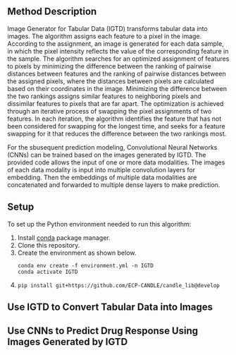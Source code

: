 ## Method Description

Image Generator for Tabular Data (IGTD) transforms tabular data into images. The algorithm assigns each feature to a pixel in the image. According to the assignment, an image is generated for each data sample, in which the pixel intensity reflects the value of the corresponding feature in the sample. The algorithm searches for an optimized assignment of features to pixels by minimizing the difference between the ranking of pairwise distances between features and the ranking of pairwise distances between the assigned pixels, where the distances between pixels are calculated based on their coordinates in the image. Minimizing the difference between the two rankings assigns similar features to neighboring pixels and dissimilar features to pixels that are far apart. The optimization is achieved through an iterative process of swapping the pixel assignments of two features. In each iteration, the algorithm identifies the feature that has not been considered for swapping for the longest time, and seeks for a feature swapping for it that reduces the difference between the two rankings most.

For the sbusequent prediction modeling, Convolutional Neural Networks (CNNs) can be trained based on the images generated by IGTD. The provided code allows the input of one or more data modalities. The images of each data modality is input into multiple convolution layers for embedding. Then the embeddings of multiple data modalities are concatenated and forwarded to multiple dense layers to make prediction. 

## Setup

To set up the Python environment needed to run this algorithm:
1. Install [conda](https://docs.conda.io/en/latest/) package manager.
2. Clone this repository.
4. Create the environment as shown below.
    ```
    conda env create -f environment.yml -n IGTD
    conda activate IGTD
    ```
5. `pip install git+https://github.com/ECP-CANDLE/candle_lib@develop`

## Use IGTD to Convert Tabular Data into Images

## Use CNNs to Predict Drug Response Using Images Generated by IGTD


